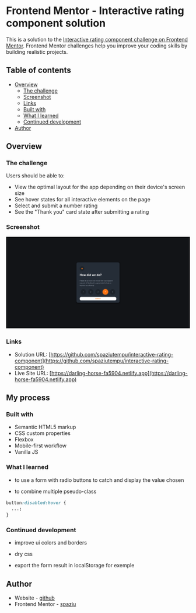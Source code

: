 # Frontend Mentor - Interactive rating component solution

This is a solution to the [Interactive rating component challenge on Frontend Mentor](https://www.frontendmentor.io/challenges/interactive-rating-component-koxpeBUmI). Frontend Mentor challenges help you improve your coding skills by building realistic projects.

## Table of contents

- [Overview](#overview)
  - [The challenge](#the-challenge)
  - [Screenshot](#screenshot)
  - [Links](#links)
  - [Built with](#built-with)
  - [What I learned](#what-i-learned)
  - [Continued development](#continued-development)
- [Author](#author)

## Overview

### The challenge

Users should be able to:

- View the optimal layout for the app depending on their device's screen size
- See hover states for all interactive elements on the page
- Select and submit a number rating
- See the "Thank you" card state after submitting a rating

### Screenshot

![](./screenshot.jpg)

### Links

- Solution URL: [https://github.com/spaziutempu/interactive-rating-component](https://github.com/spaziutempu/interactive-rating-component)
- Live Site URL: [https://darling-horse-fa5904.netlify.app](https://darling-horse-fa5904.netlify.app)

## My process

### Built with

- Semantic HTML5 markup
- CSS custom properties
- Flexbox
- Mobile-first workflow
- Vanilla JS

### What I learned

- to use a form with radio buttons to catch and display the value chosen

- to combine multiple pseudo-class

```css
button:disabled:hover {
  ...;
}
```

### Continued development

- improve ui colors and borders

- dry css

- export the form result in localStorage for exemple

## Author

- Website - [github](https://github.com/spaziutempu)
- Frontend Mentor - [spaziu](https://www.frontendmentor.io/profile/spaziutempu)
